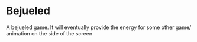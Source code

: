 Bejueled
========

A  bejueled game. It will eventually provide the energy for some other game/ animation on the side of the screen
